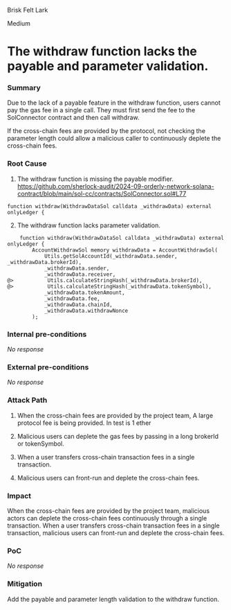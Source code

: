 Brisk Felt Lark

Medium

# The withdraw function lacks the payable and parameter validation.

### Summary

Due to the lack of a payable feature in the withdraw function, users cannot pay the gas fee in a single call. They must first send the fee to the SolConnector contract and then call withdraw.

If the cross-chain fees are provided by the protocol, not checking the parameter length could allow a malicious caller to continuously deplete the cross-chain fees.

### Root Cause

1. The withdraw function is missing the payable modifier.
https://github.com/sherlock-audit/2024-09-orderly-network-solana-contract/blob/main/sol-cc/contracts/SolConnector.sol#L77
```solidity
function withdraw(WithdrawDataSol calldata _withdrawData) external onlyLedger {
```
2. The withdraw function lacks parameter validation.
```solidity
    function withdraw(WithdrawDataSol calldata _withdrawData) external onlyLedger {
        AccountWithdrawSol memory withdrawData = AccountWithdrawSol(
            Utils.getSolAccountId(_withdrawData.sender, _withdrawData.brokerId),
            _withdrawData.sender,
            _withdrawData.receiver,
@>           Utils.calculateStringHash(_withdrawData.brokerId),
@>           Utils.calculateStringHash(_withdrawData.tokenSymbol),
            _withdrawData.tokenAmount,
            _withdrawData.fee,
            _withdrawData.chainId,
            _withdrawData.withdrawNonce
        );
```

### Internal pre-conditions

_No response_

### External pre-conditions

_No response_

### Attack Path

1. When the cross-chain fees are provided by the project team, A large protocol fee is being provided. In test is 1 ether
2. Malicious users can deplete the gas fees by passing in a long brokerId or tokenSymbol.

1. When a user transfers cross-chain transaction fees in a single transaction.
2. Malicious users can front-run and deplete the cross-chain fees.

### Impact

When the cross-chain fees are provided by the project team, malicious actors can deplete the cross-chain fees continuously through a single transaction.
When a user transfers cross-chain transaction fees in a single transaction, malicious users can front-run and deplete the cross-chain fees.

### PoC

_No response_

### Mitigation

Add the payable and parameter length validation to the withdraw function.